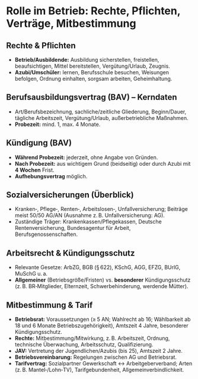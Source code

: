 # Rolle im Betrieb: Rechte, Pflichten, Verträge, Mitbestimmung


## Rechte & Pflichten
- **Betrieb/Ausbildende:** Ausbildung sicherstellen, freistellen, beaufsichtigen, Mittel bereitstellen, Vergütung/Urlaub, Zeugnis.
- **Azubi/Umschüler:** lernen, Berufsschule besuchen, Weisungen befolgen, Ordnung einhalten, sorgsam arbeiten, Geheimhaltung.


## Berufsausbildungsvertrag (BAV) – Kerndaten
- Art/Berufsbezeichnung, sachliche/zeitliche Gliederung, Beginn/Dauer, tägliche Arbeitszeit, Vergütung/Urlaub, außerbetriebliche Maßnahmen.
- **Probezeit:** mind. 1, max. 4 Monate.


## Kündigung (BAV)
- **Während Probezeit:** jederzeit, ohne Angabe von Gründen.
- **Nach Probezeit:** aus wichtigem Grund (beidseitig) oder durch Azubi mit **4 Wochen** Frist.
- **Aufhebungsvertrag** möglich.


## Sozialversicherungen (Überblick)
- Kranken‑, Pflege‑, Renten‑, Arbeitslosen‑, Unfallversicherung; Beiträge meist 50/50 AG/AN (Ausnahme z. B. Unfallversicherung: AG).
- Zuständige Träger: Krankenkassen/Pflegekassen, Deutsche Rentenversicherung, Bundesagentur für Arbeit, Berufsgenossenschaften.


## Arbeitsrecht & Kündigungsschutz
- Relevante Gesetze: ArbZG, BGB (§ 622), KSchG, AGG, EFZG, BUrlG, MuSchG u. a.
- **Allgemeiner** (Betriebsgröße/Fristen) vs. **besonderer** Kündigungsschutz (z. B. BR‑Mitglieder, Elternzeit, Schwerbehinderung, werdende Mütter).


## Mitbestimmung & Tarif
- **Betriebsrat:** Voraussetzungen (≥ 5 AN; Wahlrecht ab 16; Wählbarkeit ab 18 und 6 Monate Betriebszugehörigkeit), Amtszeit 4 Jahre, besonderer Kündigungsschutz.
- **Rechte:** Mitbestimmung/Mitwirkung, z. B. Arbeitszeit, Ordnung, technische Überwachung, Arbeitsschutz, Qualifizierung.
- **JAV:** Vertretung der Jugendlichen/Azubis (bis 25), Amtszeit 2 Jahre.
- **Betriebsvereinbarung:** Regelungen zwischen AG und Betriebsrat.
- **Tarifvertrag:** Sozialpartner Gewerkschaft ↔ Arbeitgeberverband; Arten (z. B. Mantel‑/Lohn‑TV), Tarifgebundenheit, Allgemeinverbindlichkeit.
